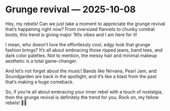 # Grunge revival — 2025-10-08

Hey, my rebels! Can we just take a moment to appreciate the grunge revival that’s happening right now? From oversized flannels to chunky combat boots, this trend is giving major ‘90s vibes and I am here for it!

I mean, who doesn’t love the effortlessly cool, edgy look that grunge fashion brings? It’s all about embracing those ripped jeans, band tees, and dark color palettes. Not to mention, the messy hair and minimal makeup aesthetic is a total game-changer.

And let’s not forget about the music! Bands like Nirvana, Pearl Jam, and Soundgarden are back in the spotlight, and it’s like a blast from the past that’s making a huge comeback.

So, if you’re all about embracing your inner rebel with a touch of nostalgia, then the grunge revival is definitely the trend for you. Rock on, my fellow rebels! 🖤🤘